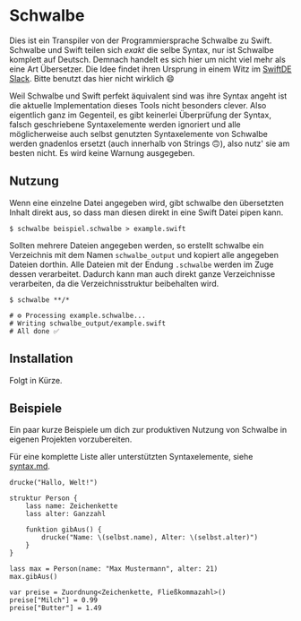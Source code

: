 # Schwalbe

Dies ist ein Transpiler von der Programmiersprache Schwalbe zu Swift. Schwalbe und Swift teilen sich _exakt_ die selbe Syntax, nur ist Schwalbe komplett auf Deutsch. Demnach handelt es sich hier um nicht viel mehr als eine Art Übersetzer. Die Idee findet ihren Ursprung in einem Witz im [SwiftDE Slack](http://slack.swiftde.net). Bitte benutzt das hier nicht wirklich 😄

Weil Schwalbe und Swift perfekt äquivalent sind was ihre Syntax angeht ist die aktuelle Implementation dieses Tools nicht besonders clever. Also eigentlich ganz im Gegenteil, es gibt keinerlei Überprüfung der Syntax, falsch geschriebene Syntaxelemente werden ignoriert und alle möglicherweise auch selbst genutzten Syntaxelemente von Schwalbe werden gnadenlos ersetzt (auch innerhalb von Strings 🙃), also nutz' sie am besten nicht. Es wird keine Warnung ausgegeben.

## Nutzung

Wenn eine einzelne Datei angegeben wird, gibt schwalbe den übersetzten Inhalt direkt aus, so dass man diesen direkt in eine Swift Datei pipen kann.

```
$ schwalbe beispiel.schwalbe > example.swift
```

Sollten mehrere Dateien angegeben werden, so erstellt schwalbe ein Verzeichnis mit dem Namen `schwalbe_output` und kopiert alle angegeben Dateien dorthin. Alle Dateien mit der Endung `.schwalbe` werden im Zuge dessen verarbeitet. Dadurch kann man auch direkt ganze Verzeichnisse verarbeiten, da die Verzeichnisstruktur beibehalten wird.

```
$ schwalbe **/*

# ⚙️ Processing example.schwalbe...
# Writing schwalbe_output/example.swift
# All done ✅
```

## Installation

Folgt in Kürze.

## Beispiele

Ein paar kurze Beispiele um dich zur produktiven Nutzung von Schwalbe in eigenen Projekten vorzubereiten.

Für eine komplette Liste aller unterstützten Syntaxelemente, siehe [syntax.md](https://github.com/kiliankoe/schwalbe/blob/master/syntax.md).

```schwalbe
drucke("Hallo, Welt!")
```

```schwalbe
struktur Person {
	lass name: Zeichenkette
	lass alter: Ganzzahl

	funktion gibAus() {
		drucke("Name: \(selbst.name), Alter: \(selbst.alter)")
	}
}

lass max = Person(name: "Max Mustermann", alter: 21)
max.gibAus()
```

```schwalbe
var preise = Zuordnung<Zeichenkette, Fließkommazahl>()
preise["Milch"] = 0.99
preise["Butter"] = 1.49
```
